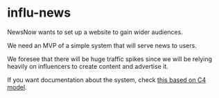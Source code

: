 # influ-news

NewsNow wants to set up a website to gain wider audiences.

We need an MVP of a simple system that will serve news to users.

We foresee that there will be huge traffic spikes since we will be relying heavily on influencers to create content and advertise it.

If you want documentation about the system, check [this based on C4 model](docs/ARCHITECTURE.md).

